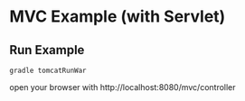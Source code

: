# MVC Example (with Servlet)

## Run Example
    gradle tomcatRunWar

open your browser with
    http://localhost:8080/mvc/controller
